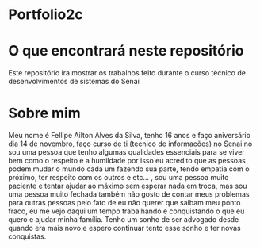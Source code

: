 # Portfolio2c
# O que encontrará neste repositório
Este repositório ira mostrar os trabalhos feito durante o curso técnico de desenvolvimentos de sistemas do Senai
# Sobre mim
Meu nome é Fellipe Ailton Alves da Silva, tenho 16 anos e faço aniversário dia 14 de novembro, faço curso de ti (tecnico de informacões) no Senai no sou uma pessoa que tenho algumas qualidades essenciais para se viver bem como o respeito e a humildade por isso eu acredito que as pessoas podem mudar o mundo cada um fazendo sua parte, tendo empatia com o próximo, ter respeito com os outros e etc… , sou uma pessoa muito paciente e tentar ajudar ao máximo sem esperar nada em troca, mas sou uma pessoa muito fechada também não gosto de contar meus problemas para outras pessoas pelo fato de eu não querer que saibam meu ponto fraco,  eu me vejo daqui um tempo trabalhando e conquistando o que eu quero e ajudar minha família. Tenho um sonho de ser advogado desde quando era mais novo e espero continuar tento esse sonho e ter novas conquistas.
